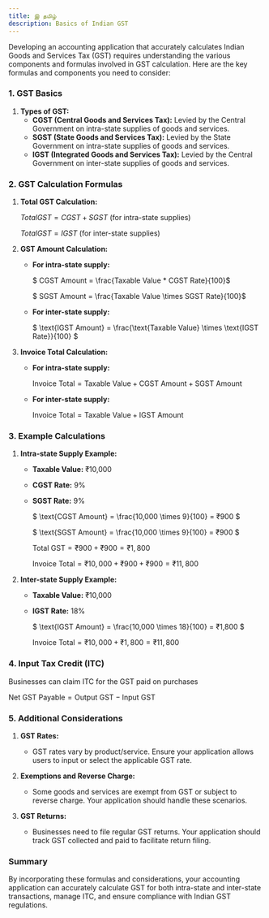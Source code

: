 ```yaml
---
title: இ தமிழ்
description: Basics of Indian GST
---
```


Developing an accounting application that accurately calculates Indian Goods and Services Tax (GST) requires understanding the various components and formulas involved in GST calculation. Here are the key formulas and components you need to consider:

### **1. GST Basics**

1. **Types of GST:**
   - **CGST (Central Goods and Services Tax):** Levied by the Central Government on intra-state supplies of goods and services.
   - **SGST (State Goods and Services Tax):** Levied by the State Government on intra-state supplies of goods and services.
   - **IGST (Integrated Goods and Services Tax):** Levied by the Central Government on inter-state supplies of goods and services.

### **2. GST Calculation Formulas**

1. **Total GST Calculation:**
   
      $`Total GST = CGST + SGST  `$ (for intra-state supplies)

      $`Total GST = IGST  `$ (for inter-state supplies)


3. **GST Amount Calculation:**
   - **For intra-state supply:**

      $`   CGST Amount = \frac{Taxable Value * CGST Rate}{100}`$

      $`   SGST Amount = \frac{Taxable Value \times SGST Rate}{100}`$
 

   - **For inter-state supply:**
   
      $`
     \text{IGST Amount} = \frac{\text{Taxable Value} \times \text{IGST Rate}}{100}
      `$

4. **Invoice Total Calculation:**
   - **For intra-state supply:**

      $`
     \text{Invoice Total} = \text{Taxable Value} + \text{CGST Amount} + \text{SGST Amount}
`$

   - **For inter-state supply:**

      $`
     \text{Invoice Total} = \text{Taxable Value} + \text{IGST Amount}
`$

### **3. Example Calculations**

1. **Intra-state Supply Example:**
   - **Taxable Value:** ₹10,000
   - **CGST Rate:** 9%
   - **SGST Rate:** 9%
   
      $`
   \text{CGST Amount} = \frac{10,000 \times 9}{100} = ₹900
   `$

      $`
   \text{SGST Amount} = \frac{10,000 \times 9}{100} = ₹900
   `$

      $`
   \text{Total GST} = ₹900 + ₹900 = ₹1,800
   `$

      $`
   \text{Invoice Total} = ₹10,000 + ₹900 + ₹900 = ₹11,800
   `$

3. **Inter-state Supply Example:**
   - **Taxable Value:** ₹10,000
   - **IGST Rate:** 18%

      $`
   \text{IGST Amount} = \frac{10,000 \times 18}{100} = ₹1,800
   `$

      $`
   \text{Invoice Total} = ₹10,000 + ₹1,800 = ₹11,800
   `$

### **4. Input Tax Credit (ITC)**
   Businesses can claim ITC for the GST paid on purchases

   $` 
      \text{Net GST Payable} = \text{Output GST} - \text{Input GST} 
      `$
              

### **5. Additional Considerations**

1. **GST Rates:**
   - GST rates vary by product/service. Ensure your application allows users to input or select the applicable GST rate.

2. **Exemptions and Reverse Charge:**
   - Some goods and services are exempt from GST or subject to reverse charge. Your application should handle these scenarios.

3. **GST Returns:**
   - Businesses need to file regular GST returns. Your application should track GST collected and paid to facilitate return filing.
  

### **Summary**

By incorporating these formulas and considerations, your accounting application can accurately calculate GST for both intra-state and inter-state transactions, manage ITC, and ensure compliance with Indian GST regulations.
